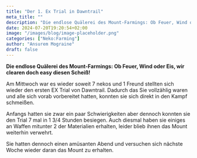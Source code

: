 ```yaml
---
title: "Der 1. Ex Trial in Dawntrail"
meta_title: ""
description: "Die endlose Quälerei des Mount-Farmings: Ob Feuer, Wind oder Eis, wir clearen doch easy diesen Scheiß!"
date: 2024-07-20T19:20:54+02:00
image: "/images/blog/image-placeholder.png"
categories: ["Neko:Farming"]
author: "Ansurem Mograine"
draft: false
---
```



**Die endlose Quälerei des Mount-Farmings: Ob Feuer, Wind oder Eis, wir clearen doch easy diesen Scheiß!**

Am Mittwoch war es wieder soweit 7 nekos und 1 Freund stellten sich wieder den ersten EX Trial von Dawntrail.
Dadurch das Sie vollzählig waren und alle sich vorab vorbereitet hatten, konnten sie sich direkt in den Kampf schmeißen.

Anfangs hatten sie zwar ein paar Schwierigkeiten aber dennoch konnten sie den Trial 7 mal in 1 3/4 Stunden besiegen.
Auch diesmal haben sie einiges an Waffen mitunter 2 der Materialien erhalten, leider blieb ihnen das Mount weiterhin verwehrt.

Sie hatten dennoch einen amüsanten Abend und versuchen sich nächste Woche wieder daran das Mount zu erhalten.